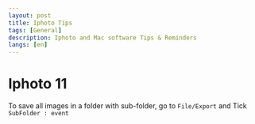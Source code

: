 ```yaml
---
layout: post
title: Iphoto Tips
tags: [General]
description: Iphoto and Mac software Tips & Reminders
langs: [en]
---
```


Iphoto 11
=========

To save all images in a folder with sub-folder, go to `File/Export` and Tick `SubFolder : event`
